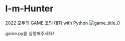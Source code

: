 # I-m-Hunter
2022 모두의 GAME 코딩 대회 with Python
![game_title_0](https://user-images.githubusercontent.com/55871387/186601467-47b6bdeb-6c47-47f5-9bc4-e8505dc54bc3.png)


game.py를 실행해주세요!